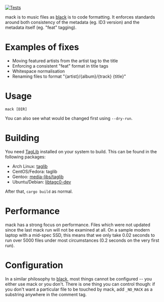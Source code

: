 [![Tests](https://img.shields.io/travis/cdown/mack/master.svg)](https://travis-ci.org/cdown/mack)

mack is to music files as [black][black] is to code formatting. It enforces
standards around both consistency of the metadata (eg. ID3 version) and the
metadata itself (eg. "feat" tagging).

# Examples of fixes

- Moving featured artists from the artist tag to the title
- Enforcing a consistent "feat" format in title tags
- Whitespace normalisation
- Renaming files to format "{artist}/{album}/{track} {title}"

# Usage

    mack [DIR]

You can also see what would be changed first using `--dry-run`.

# Building

You need [TagLib](http://taglib.org/) installed on your system to build. This
can be found in the following packages:

- Arch Linux: [taglib](https://www.archlinux.org/packages/extra/x86_64/taglib/)
- CentOS/Fedora: taglib
- Gentoo: [media-libs/taglib](https://packages.gentoo.org/packages/media-libs/taglib)
- Ubuntu/Debian: [libtagc0-dev](https://packages.debian.org/search?searchon=names&keywords=libtagc0-dev)


After that, `cargo build` as normal.

# Performance

mack has a strong focus on performance. Files which were not updated since the
last mack run will not be examined at all. On a sample modern laptop with a
mid-spec SSD, this means that we only take 0.02 seconds to run over 5000 files
under most circumstances (0.2 seconds on the very first run).

# Configuration

In a similar philosophy to [black][black], most things cannot be configured --
you either use mack or you don't. There is one thing you can control though: if
you don't want a particular file to be touched by mack, add `_NO_MACK` as a
substring anywhere in the comment tag.

[black]: https://github.com/ambv/black
